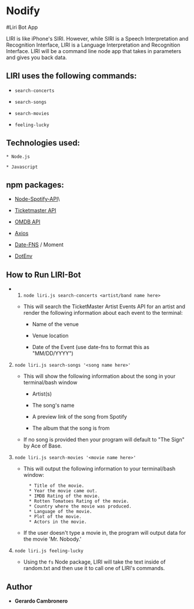 # Nodify
#Liri Bot App

LIRI is like iPhone's SIRI. However, while SIRI is a Speech Interpretation and Recognition Interface, LIRI is a Language Interpretation and Recognition Interface. LIRI will be a command line node app that takes in parameters and gives you back data.

## LIRI uses the following commands:
   * `search-concerts`

   * `search-songs`

   * `search-movies`

   * `feeling-lucky`

## Technologies used:

    * Node.js
    
    * Javascript

## npm packages: 

   * [Node-Spotify-API](https://www.npmjs.com/package/node-spotify-api)\

   * [Ticketmaster API](https://developer.ticketmaster.com/products-and-docs/apis/getting-started/)

   * [OMDB API](http://www.omdbapi.com)

   * [Axios](https://www.npmjs.com/package/axios)

   * [Date-FNS](https://date-fns.org/docs/Getting-Started) / Moment

   * [DotEnv](https://www.npmjs.com/package/dotenv)

## How to Run LIRI-Bot
* 1. `node liri.js search-concerts <artist/band name here>`

   * This will search the TicketMaster Artist Events API for an artist and render the following information about each event to the terminal:

     * Name of the venue

     * Venue location

     * Date of the Event (use date-fns to format this as "MM/DD/YYYY")

2. `node liri.js search-songs '<song name here>'`

   * This will show the following information about the song in your terminal/bash window

     * Artist(s)

     * The song's name

     * A preview link of the song from Spotify

     * The album that the song is from

   * If no song is provided then your program will default to "The Sign" by Ace of Base.

3. `node liri.js search-movies '<movie name here>'`
   * This will output the following information to your terminal/bash window:
     ```
       * Title of the movie.
       * Year the movie came out.
       * IMDB Rating of the movie.
       * Rotten Tomatoes Rating of the movie.
       * Country where the movie was produced.
       * Language of the movie.
       * Plot of the movie.
       * Actors in the movie.
     ```
   * If the user doesn't type a movie in, the program will output data for the movie 'Mr. Nobody.'

4. `node liri.js feeling-lucky`
   * Using the `fs` Node package, LIRI will take the text inside of random.txt and then use it to call one of LIRI's commands.

## Author
* **Gerardo Cambronero** 
